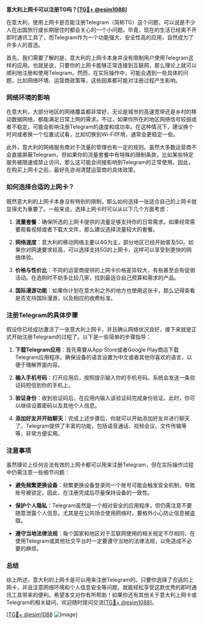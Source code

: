 **意大利上网卡可以注册TG吗？[[TG💪+ @esim1088](https://t.me/s/esim1088)]**

在意大利，使用上网卡是否能注册Telegram（简称TG）这个问题，可以说是不少人在出国旅行或长期居住时都会关心的一个小问题。毕竟，现在的生活已经离不开即时通讯工具了，而Telegram作为一个功能强大、安全性高的应用，自然成为了许多人的首选。

首先，我们需要了解的是，意大利的上网卡本身并没有限制用户使用Telegram这样的应用。也就是说，只要你的上网卡能够正常连接到互联网，那么理论上就可以顺利地注册和使用Telegram。然而，在实际操作中，可能会遇到一些具体的问题，比如网络环境、运营商政策等，这些因素都可能对注册过程产生影响。

### 网络环境的影响

在意大利，大部分地区的网络覆盖都非常好，无论是城市的高速宽带还是乡村的移动数据网络，都能满足日常上网的需求。不过，如果你所在的地区网络信号较弱或者不稳定，可能会影响注册Telegram的速度和成功率。在这种情况下，建议换个时间或者换一个位置试试看，比如切换到Wi-Fi环境，通常会更稳定一些。

此外，意大利的网络服务商对于流量的管理也有一定的规则。虽然大多数运营商不会直接屏蔽Telegram，但如果你的流量套餐中有特殊的限制条款，比如某些特定服务被限速或禁止访问，那么这可能会间接影响到Telegram的正常使用。因此，在购买上网卡之前，最好先咨询清楚运营商的具体政策。

### 如何选择合适的上网卡？

既然意大利的上网卡本身没有特别的限制，那么如何选择一张适合自己的上网卡就显得尤为重要了。一般来说，选择上网卡时可以从以下几个方面考虑：

1. **流量套餐**：确保所选的上网卡提供的流量足够支持你的日常需求。如果经常需要观看视频或者下载大文件，那么建议选择流量较大的套餐。
   
2. **网络速度**：意大利的移动网络主要以4G为主，部分地区已经开始普及5G。如果你对网速要求较高，可以选择支持5G的上网卡，这样可以享受到更快的网络体验。

3. **价格与性价比**：不同的运营商提供的上网卡价格差异较大，有些甚至会有促销活动。在选购时不妨多比较几家，找到最适合自己预算和需求的产品。

4. **国际漫游功能**：如果你计划在意大利之外的地方也使用这张卡，那么记得查看是否支持国际漫游，以及相应的收费标准。

### 注册Telegram的具体步骤

假设你已经成功激活了一张意大利上网卡，并且确认网络状况良好，接下来就是正式开始注册Telegram的过程了。以下是一些简单的步骤指导：

1. **下载Telegram应用**：首先需要从App Store或者Google Play商店下载Telegram应用程序。确保设备的语言设置为中文或者其他你喜欢的语言，以便于理解界面内容。

2. **输入手机号码**：打开应用后，按照提示输入你的手机号码。系统会发送一条验证码短信到你的手机上。

3. **验证身份**：收到验证码后，在应用内输入该验证码完成身份验证。此时，你可以继续设置密码以及其他个人信息。

4. **添加好友并开始聊天**：完成上述步骤后，你就可以开始添加好友并进行聊天了。Telegram提供了丰富的功能，包括语音通话、视频会议、文件传输等等，非常方便实用。

### 注意事项

虽然理论上任何合法有效的上网卡都可以用来注册Telegram，但在实际操作过程中仍需注意一些细节问题：

- **避免频繁更换设备**：频繁更换设备登录同一个账号可能会触发安全机制，导致账号被锁定。因此，在注册完成后尽量保持设备的一致性。
  
- **保护个人隐私**：Telegram虽然是一个相对安全的应用程序，但仍需注意不要随意泄露个人信息。尤其是在公共场合使用网络时，要格外小心防止信息被盗取。

- **遵守当地法律法规**：每个国家和地区对于互联网使用的相关规定不尽相同，在使用Telegram或其他社交平台时一定要遵守当地的法律法规，以免造成不必要的麻烦。

### 总结

综上所述，意大利的上网卡是可以用来注册Telegram的。只要你选择了合适的上网卡，并且注意网络环境和个人信息安全等问题，就能轻松享受这款优秀的即时通讯工具带来的便利。希望本文对你有所帮助！如果你还有其他关于意大利上网卡或Telegram的相关疑问，欢迎随时提问交流[[TG💪+ @esim1088](https://t.me/s/esim1088)]。

[[TG💪+ @esim1088](https://t.me/s/esim1088) ![Image](https://i.postimg.cc/4NQfJmqS/Snipaste-2025-05-13-00-14-12.png)]